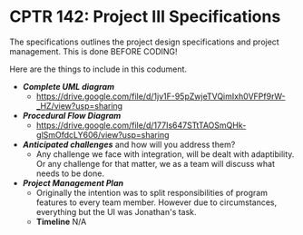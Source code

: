 # CPTR 142: Project III Specifications

The specifications outlines the project design specifications and project management.
This is done BEFORE CODING!

Here are the things to include in this codument.

* ___Complete UML diagram___ 
  * https://drive.google.com/file/d/1jv1F-95pZwjeTVQimIxh0VFPf9rW-_HZ/view?usp=sharing
* ___Procedural Flow Diagram___ 
  * https://drive.google.com/file/d/177Is647STtTAOSmQHk-glSmOfdcLY606/view?usp=sharing
* ___Anticipated challenges___ and how will you address them?  
  * Any challenge we face with integration, will be dealt with adaptibility. Or any challenge for that matter, we as a team will discuss what needs to be done.
* ___Project Management Plan___
  * Originally the intention was to split responsibilities of program features to every team member. However due to circumstances, everything but the UI was Jonathan's task.
  * __Timeline__ N/A
